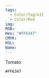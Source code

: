 ```yaml
---
tags:
  - Color/Tag/x11
  - Color/Red
img: 
RGB: 
Hex: "#FF6347"
CMYK: 
HSL: 
Name:
---
```

Tomato
```palette
#FF6347
```

